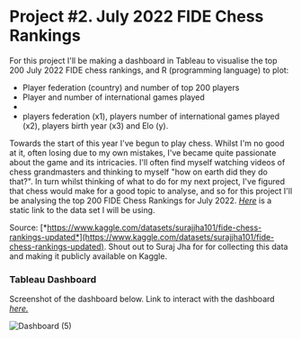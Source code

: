 # Project #2. July 2022 FIDE Chess Rankings

For this project I'll be making a dashboard in Tableau to visualise the top 200 July 2022 FIDE chess rankings, and R (programming language) to plot:

* Player federation (country) and number of top 200 players
* Player and number of international games played
*  
* players federation (x1), players number of international games played (x2), players birth year (x3) and Elo (y).


Towards the start of this year I've begun to play chess. Whilst I'm no good at it, often losing due to my own mistakes, I've became quite passionate about the game and its intricacies. I'll often find myself watching videos of chess grandmasters and thinking to myself "how on earth did they do that?". In turn whilst thinking of what to do for my next project, I've figured that chess would make for a good topic to analyse, and so for this project I'll be analysing the top 200 FIDE Chess Rankings for July 2022. [*Here*](https://github.com/robertjspencer/robertjspencer.github.io/files/9365533/Chess.FIDE.Rankings.csv) is a static link to the data set I will be using.

Source: [*https://www.kaggle.com/datasets/surajjha101/fide-chess-rankings-updated*](https://www.kaggle.com/datasets/surajjha101/fide-chess-rankings-updated). Shout out to Suraj Jha for for collecting this data and making it publicly available on Kaggle.

### Tableau Dashboard

Screenshot of the dashboard below. Link to interact with the dashboard [*here.*](https://public.tableau.com/views/July2022Top200FIDEChessRankings/Dashboard?:language=en-US&:display_count=n&:origin=viz_share_link_)

![Dashboard (5)](https://user-images.githubusercontent.com/105367716/185417360-1a320077-2837-4a18-8e78-c7974c4892de.png)
